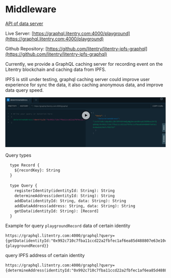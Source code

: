 # Middleware

[API of data server](dataServer.md)

Live Server: [https://graphql.litentry.com:4000/playground](https://graphql.litentry.com:4000/playground)

Github Repository: [https://github.com/litentry/litentry-ipfs-graphql](https://github.com/litentry/litentry-ipfs-graphql)

Currently, we provide a GraphQL caching server for recording event on the Litentry blockchain and caching data from IPFS.

IPFS is still under testing, graphql caching server could improve user experience for sync the data, it also caching anonymous data, and improve data query speed. 

![Graphql Server](./graphql1.png)

Query types

```typescript,ignore
  type Record {
    ${recordKey}: String
  }

  type Query {
    registerIdentity(identityId: String): String
    determineAddress(identityId: String): String
    addData(identityId: String, data: String): String
    addDataAddress(address: String, data: String): String
    getData(identityId: String): [Record]
  }
```

Example for query `playgroundRecord` data of certain identity  

```ignore
https://graphql.litentry.com:4000/graphql?query={getData(identityId:"0x992c710c7fba11ccd22a2fbfec1af6ea85d488807e63e10cbbd16256fcf95752"){playgroundRecord}}
```

query IPFS address of certain identity

```ignore
https://graphql.litentry.com:4000/graphql?query={determineAddress(identityId:"0x992c710c7fba11ccd22a2fbfec1af6ea85d488807e63e10cbbd16256fcf95752")}
```

